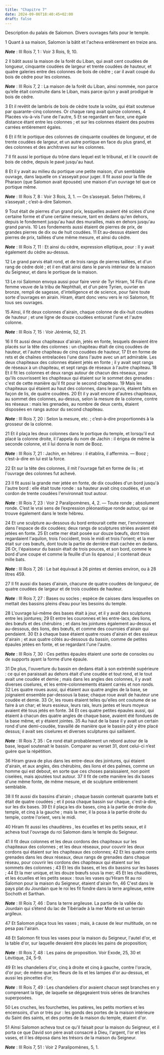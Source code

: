 ```yaml
---
title: "Chapitre 7"
date: 2024-09-06T18:40:45+02:00
draft: false
---
```



Description du palais de Salomon.
Divers ouvrages faits pour le temple.


1 Quant à sa maison, Salomon la bâtit et l'acheva entièrement en treize ans.

***Note*** :  III Rois 7, 1 : Voir 3 Rois, 9, 10.


2 Il bâtit aussi la maison de la forêt du Liban, qui avait cent coudées de longueur, cinquante coudées de largeur et trente coudées de hauteur, et quatre galeries entre des colonnes de bois de cèdre ; car il avait coupé du bois de cèdre pour les colonnes.

***Note*** :  III Rois 7, 2 : La maison de la forêt du Liban, ainsi nommée, non parce qu’elle était construite dans le Liban, mais parce qu’on y avait prodigué le bois de cèdre.

3 Et il revêtit de lambris de bois de cèdre toute la voûte, qui était soutenue par quarante-cinq colonnes. Or chaque rang avait quinze colonnes, 4 Placées vis-à-vis l'une de l'autre, 5 Et se regardant en face, une égale distance étant entre les colonnes ; et sur les colonnes étaient des poutres carrées entièrement égales.


6 Et il fit le portique des colonnes de cinquante coudées de longueur, et de trente coudées de largeur, et un autre portique en face du plus grand, et des colonnes et des architraves sur les colonnes.


7 Il fit aussi le portique du trône dans lequel est le tribunal, et il le couvrit de bois de cèdre, depuis le pavé jusqu'au haut.


8 Et il y avait au milieu du portique une petite maison, d'un semblable ouvrage, dans laquelle on s'asseyait pour juger. Il fit aussi pour la fille de Pharaon (que Salomon avait épousée) une maison d'un ouvrage tel que ce portique même.

***Note*** :  III Rois 7, 8 : Voir 3 Rois, 3, 1. ― On s’asseyait. Selon l’hébreu, il s’asseyait ; c’est-à-dire Salomon.


9 Tout était de pierres d'un grand prix, lesquelles avaient été sciées d'une certaine forme et d'une certaine mesure, tant en dedans qu'en dehors, depuis le fondement jusqu'au haut des murailles, mais en dehors jusqu'au grand parvis. 10 Les fondements aussi étaient de pierres de prix, de grandes pierres de dix ou de huit coudées. 11 Et au-dessus étaient des pierres de prix, taillées d'une même mesure, et ainsi du cèdre.

***Note*** :  III Rois 7, 11 : Et ainsi du cèdre, expression elliptique, pour : Il y avait également du cèdre au-dessus.

12 Le grand parvis était rond, et de trois rangs de pierres taillées, et d'un rang de cèdre dolé ; et il en était ainsi dans le parvis intérieur de la maison du Seigneur, et dans le portique de la maison.


13 Le roi Salomon envoya aussi pour faire venir de Tyr Hiram, 14 Fils d'une femme veuve de la tribu de Nephthali, et d'un père Tyrien, ouvrier en bronze, rempli de sagesse, d'intelligence et de science, pour faire toute sorte d'ouvrages en airain. Hiram, étant donc venu vers le roi Salomon, fit tous ses ouvrages.


15 Ainsi, il fit deux colonnes d'airain, chaque colonne de dix-huit coudées de hauteur ; et une ligne de douze coudées entourait l'une et l'autre colonne.

***Note*** :  III Rois 7, 15 : Voir Jérémie, 52, 21.

16 Il fit aussi deux chapiteaux d'airain, jetés en fonte, lesquels devaient être placés sur la tête des colonnes : un chapiteau était de cinq coudées de hauteur, et l'autre chapiteau de cinq coudées de hauteur, 17 Et en forme de rets et de chaînes entrelacées l'une dans l'autre avec un art admirable. Les deux chapiteaux des colonnes étaient jetés en fonte ; il y avait sept rangs de réseaux à un chapiteau, et sept rangs de réseaux à l'autre chapiteau. 18 Et il fit les colonnes et deux rangs autour de chacun des réseaux, pour qu'ils couvrissent les chapiteaux qui étaient sur le sommet des grenades : c'est de cette manière qu'il fit pour le second chapiteau. 19 Mais les chapiteaux qui étaient au haut des colonnes, dans le parvis, étaient faits en façon de lis, de quatre coudées. 20 Et il y avait encore d'autres chapiteaux, au sommet des colonnes, au-dessus, selon la mesure de la colonne, contre les réseaux : mais les grenades, au nombre de deux cents, étaient disposées en rangs autour du second chapiteau.

***Note*** :  III Rois 7, 20 : Selon la mesure, etc. ; c’est-à-dire proportionnés à la grosseur de la colonne.

21 Et il plaça les deux colonnes dans le portique du temple, et lorsqu'il eut placé la colonne droite, il l'appela du nom de Jachin : il érigea de même la seconde colonne, et il lui donna le nom de Booz.

***Note*** :  III Rois 7, 21 : Jachin, en hébreu : il établira, il affermira. ― Booz ; c’est-à-dire en lui est la force.

22 Et sur la tête des colonnes, il mit l'ouvrage fait en forme de lis ; et l'ouvrage des colonnes fut achevé.


23 Il fit aussi la grande mer jetée en fonte, de dix coudées d'un bord jusqu'à l'autre bord : elle était toute ronde : sa hauteur avait cinq coudées, et un cordon de trente coudées l'environnait tout autour.

***Note*** :  III Rois 7, 23 : Voir 2 Paralipomènes, 4, 2. ― Toute ronde ; absolument ronde. C’est le vrai sens de l’expression pléonastique ronde autour, qui se trouve également dans le texte hébreu.

24 Et une sculpture au-dessous du bord entourait cette mer, l'environnant dans l'espace de dix coudées; deux rangs de sculptures striées avaient été jetées en fonte. 25 Et cette mer était posée sur douze bœufs, dont trois regardaient l'aquilon, trois l'occident, trois le midi et trois l'orient; et la mer était sur ces bœufs, dont toute la partie de derrière était cachée en dedans. 26 Or, l'épaisseur du bassin était de trois pouces, et son bord, comme le bord d'une coupe et comme la feuille d'un lis épanoui ; il contenait deux mille bats.

***Note*** :  III Rois 7, 26 : Le bat équivaut à 26 pintes et demies environ, ou à 28 litres 459.


27 Il fit aussi dix bases d'airain, chacune de quatre coudées de longueur, de quatre coudées de largeur et de trois coudées de hauteur.

***Note*** :  III Rois 7, 27 : Bases ou socles ; espèce de caisses dans lesquelles on mettait des bassins pleins d’eau pour les besoins du temple.

28 L'ouvrage lui-même des bases était à jour, et il y avait des sculptures entre les jointures; 29 Et entre les couronnes et les entre-lacs, des lions, des bœufs et des chérubins ; et dans les jointures également au-dessus et au-dessous, des lions, des bœufs, et comme des courroies d'airain qui pendaient. 30 Et à chaque base étaient quatre roues d'airain et des essieux d'airain ; et aux quatre côtés au-dessous du bassin, comme de petites épaules jetées en fonte, et se regardant l'une l'autre.

***Note*** :  III Rois 7, 30 : Ces petites épaules étaient une sorte de consoles ou de supports ayant la forme d’une épaule.

31 De plus, l'ouverture du bassin en dedans était à son extrémité supérieure : ce qui en paraissait au dehors était d'une coudée et tout rond, et le tout avait une coudée et demie ; mais dans les angles des colonnes, il y avait diverses ciselures, et les entre-colonnements étaient carrés et non ronds. 32 Les quatre roues aussi, qui étaient aux quatre angles de la base, se joignaient ensemble par-dessous la base; chaque roue avait de hauteur une coudée et demie. 33 Or, les roues étaient telles qu'elles ont coutume de se faire à un char; et leurs essieux, leurs rais, leurs jantes et leurs moyeux avaient été tous jetés en fonte. 34 Et ces quatre petites épaules aussi, qui étaient à chacun des quatre angles de chaque base, avaient été fondues de la base même, et y étaient jointes. 35 Au haut de la base il y avait un certain rond d'une demi-coudée, travaillé de manière que le bassin pût y être placé dessus; il avait ses ciselures et diverses sculptures qui saillaient.

***Note*** :  III Rois 7, 35 : Ce rond était probablement un rebord autour de la base, lequel soutenait le bassin. Comparer au verset 31, dont celui-ci n’est guère que la répétition.

36 Hiram grava de plus dans les entre-deux des jointures, qui étaient d'airain, et aux angles, des chérubins, des lions et des palmes, comme un homme qui est debout, en sorte que ces choses paraissaient, non point ciselées, mais ajoutées tout autour. 37 Il fit de cette manière les dix bases d'une même fonte, de même mesure, et de sculpture entièrement semblable.


38 Il fit aussi dix bassins d'airain ; chaque bassin contenait quarante bats et était de quatre coudées ; et il posa chaque bassin sur chaque, c'est-à-dire, sur les dix bases. 39 Et il plaça les dix bases, cinq à la partie de droite du temple, et cinq à la gauche ; mais la mer, il la posa à la partie droite du temple, contre l'orient, vers le midi.


40 Hiram fit aussi les chaudières , les écuelles et les petits seaux, et il acheva tout l'ouvrage du roi Salomon dans le temple du Seigneur.


41 Il fit deux colonnes et les deux cordons des chapiteaux sur les chapiteaux des colonnes ; et les deux réseaux, pour couvrir les deux cordons qui étaient sur les chapiteaux des colonnes; 42 Et les quatre cents grenades dans les deux réseaux, deux rangs de grenades dans chaque réseau, pour couvrir les cordons des chapiteaux qui étaient sur les sommets des colonnes ; 43 Et les dix bases, et les dix bassins sur les bases ; 44 Et la mer unique, et les douze bœufs sous la mer; 45 Et les chaudières, et les écuelles et les petits seaux : tous les vases qu'Hiram fit au roi Salomon pour la maison du Seigneur, étaient d'airain fin, 46 C'est dans le pays plat du Jourdain que le roi les fit fondre dans la terre argileuse, entre Sochoth et Sarthan.

***Note*** :  III Rois 7, 46 : Dans la terre argileuse. La partie de la vallée du Jourdain qui s’étend du lac de Tibériade à la mer Morte est un terrain argileux.

47 Et Salomon plaça tous les vases ; mais, à cause de leur multitude, on ne pesa pas l'airain.


48 Et Salomon fit tous les vases pour la maison du Seigneur, l'autel d'or, et la table d'or, sur laquelle devaient être placés les pains de proposition;

***Note*** :  III Rois 7, 48 : Les pains de proposition. Voir Exode, 25, 30 et Lévitique, 24, 5-9.

49 Et les chandeliers d'or, cinq à droite et cinq à gauche, contre l'oracle, d'or pur; de même que les fleurs de lis et les lampes d'or au-dessus, et aussi les pincettes d'or,

***Note*** :  III Rois 7, 49 : Les chandeliers d’or avaient chacun sept branches en y comprenant la tige, de laquelle se dégageaient trois séries de branches superposées.

50 Les cruches, les fourchettes, les patères, les petits mortiers et les encensoirs, d'un or très pur : les gonds des portes de la maison intérieure du Saint des saints, et des portes de la maison du temple, étaient d'or.


51 Ainsi Salomon acheva tout ce qu'il faisait pour la maison du Seigneur, et il porta ce que David son père avait consacré à Dieu, l'argent, l'or et les vases, et il les déposa dans les trésors de la maison du Seigneur.

***Note*** :  III Rois 7, 51 : Voir 2 Paralipomènes, 5, 1.

